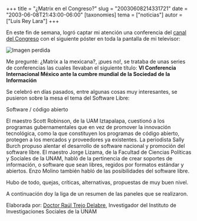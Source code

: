 +++
title = "¿Matrix en el Congreso?"
slug = "20030608214331721"
date = "2003-06-08T21:43:00-06:00"
[taxonomies]
tema = ["noticias"]
autor = ["Luis Rey Lara"]
+++

En este fin de semana, logró captar mi atención una conferencia del [canal del
Congreso](http://www.canaldelcongreso.gob.mx/) con el siguiente póster en toda
la pantalla de mi televisor:

![Imagen perdida](/static/images/20030608214331721_1.gif)

<!-- more -->
Me pregunté: ¿Matrix a la mexicana?, ¡pues no!, se trataba de unas series de
conferencias las cuales llevaban el siguiente título: **VI Conferencia
Internacional México ante la cumbre mundial de la Sociedad de la Información**

Se celebró en días pasados, entre algunas cosas muy interesantes, se pusieron
sobre la mesa el tema del Software Libre:

Software / código abierto

El maestro Scott Robinson, de la UAM Iztapalapa, cuestionó a los programas
gubernamentales que en vez de promover la innovación tecnológica, como la que
constituyen los programas de código abierto, protegen a los mercados y
proveedores ya existentes. La periodista Sally Burch propuso alentar el
desarrollo de software nacional y promoción del software libre. El maestro Jorge
Lizama, de la Facultad de Ciencias Políticas y Sociales de la UNAM, habló de la
pertinencia de crear soportes de información, o software que sean libres,
regidos por formatos estándar y abiertos. Enzo Molino también habló de las
posibilidades del software libre.

Hubo de todo, quejas, críticas, alternativas, propuestas de muy buen nivel.

A continuación doy la liga de un resumen de las paneles que se realizaron.

Elaborada por: [Doctor Raúl Trejo
Delabre](http://www.senadorcorral.org.mx/cgi-bin/cutecast/cutecast.pl?forum=17&thread=18%20),
Investigador del Instituto de Investigaciones Sociales de la UNAM
